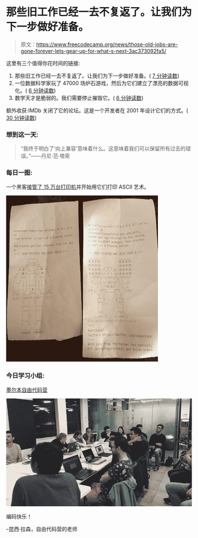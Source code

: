# 那些旧工作已经一去不复返了。让我们为下一步做好准备。

> 原文：<https://www.freecodecamp.org/news/those-old-jobs-are-gone-forever-lets-gear-up-for-what-s-next-3ac373092fa5/>

这里有三个值得你花时间的链接:

1.  那些旧工作已经一去不复返了。让我们为下一步做好准备。( [7 分钟读数](http://bit.ly/2kHCY3x))
2.  一位数据科学家玩了 47000 场炉石游戏，然后为它们建立了漂亮的数据可视化。( [6 分钟读数](http://bit.ly/2kN6gNF))
3.  数学天才是脆弱的。我们需要停止摧毁它。( [6 分钟读数](http://bit.ly/2liwfti))

额外收获:IMDb 关闭了它的论坛。这是一个开发者在 2001 年设计它们的方式。( [30 分钟读数](http://bit.ly/2jYWicW))

### 想到这一天:

> “我终于明白了‘向上兼容’意味着什么。这意味着我们可以保留所有过去的错误。”——丹尼·范·塔索

### 每日一图:

一个黑客[接管了 15 万台打印机](http://bit.ly/2kN1AHx)并开始用它们打印 ASCII 艺术。

![ByGQGcdVM8QycqkIQxCqkjf8UXdzPQ1QQclg](img/6fe31dbcde5c46cfd3c0b5b420da5ed0.png)

### 今日学习小组:

[墨尔本自由代码营](http://bit.ly/2kC9Kk4)

![qBK577Uo2MkjOqK73Qp943TiU1-vR4RahuLG](img/1d270330df24227fbcdc07b32581542c.png)

编码快乐！

–昆西·拉森，自由代码营的老师